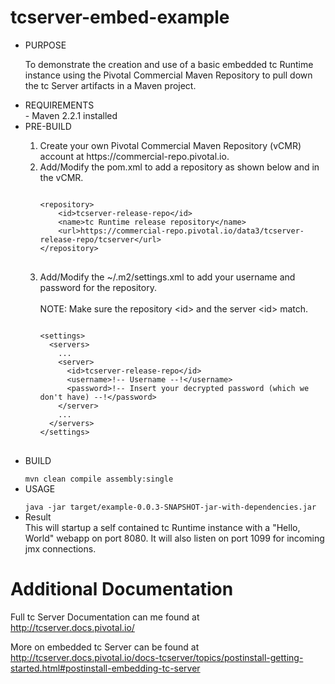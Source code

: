 tcserver-embed-example
======================
<ul>
<li> PURPOSE </li>

To demonstrate the creation and use of a basic embedded tc Runtime instance using the Pivotal Commercial Maven Repository to pull down the tc Server artifacts in a Maven project.

<li>REQUIREMENTS</li>
- Maven 2.2.1 installed

<li>PRE-BUILD</li>
<ol>
  <li> Create your own Pivotal Commercial Maven Repository (vCMR) account at https://commercial-repo.pivotal.io.</li>
  <li> Add/Modify the pom.xml to add a repository as shown below and in the vCMR.</li>
<pre>
<code>
&lt;repository&gt;
	&lt;id&gt;tcserver-release-repo&lt;/id&gt;
	&lt;name&gt;tc Runtime release repository&lt;/name&gt;
	&lt;url&gt;https://commercial-repo.pivotal.io/data3/tcserver-release-repo/tcserver&lt;/url&gt;
&lt;/repository&gt;
</code>
</pre>
  <li> Add/Modify the ~/.m2/settings.xml to add your username and password for the repository. </li>
<br>
NOTE: Make sure the repository &lt;id&gt; and the server &lt;id&gt; match.
<pre>
<code>
&lt;settings&gt;
  &lt;servers&gt;
  	...
    &lt;server&gt;
      &lt;id&gt;tcserver-release-repo&lt;/id&gt;
      &lt;username&gt;!-- Username --!&lt;/username&gt;
      &lt;password&gt;!-- Insert your decrypted password (which we don't have) --!&lt;/password&gt;
    &lt;/server&gt;
    ...
  &lt;/servers&gt;
&lt;/settings&gt;
</code>
</pre>
</ol>
</ul>
<ul>
  <li>BUILD</li>
<code>
mvn clean compile assembly:single
</code>
  <li>USAGE</li>
<code>
java -jar target/example-0.0.3-SNAPSHOT-jar-with-dependencies.jar 
</code>
  <li>Result</li>
This will startup a self contained tc Runtime instance with a "Hello, World" webapp on port 8080. It will also listen on port 1099 for incoming jmx connections.
</ul>

Additional Documentation
========================

Full tc Server Documentation can me found at http://tcserver.docs.pivotal.io/

More on embedded tc Server can be found at http://tcserver.docs.pivotal.io/docs-tcserver/topics/postinstall-getting-started.html#postinstall-embedding-tc-server
